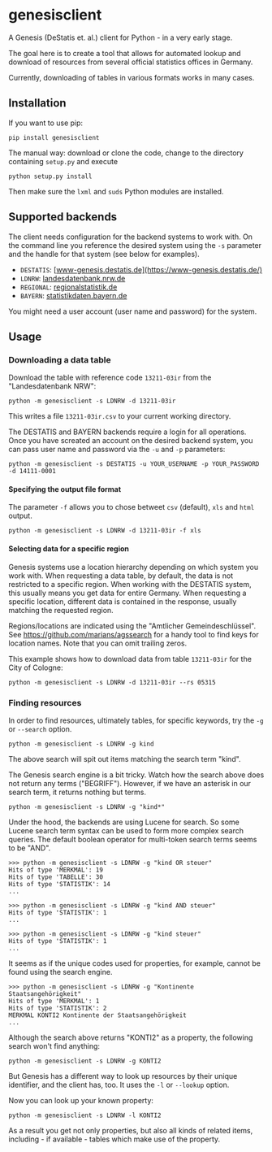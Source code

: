 genesisclient
=============

A Genesis (DeStatis et. al.) client for Python - in a very early stage.

The goal here is to create a tool that allows for automated lookup and download of resources from several official statistics offices in Germany.

Currently, downloading of tables in various formats works in many cases.

## Installation

If you want to use pip:

    pip install genesisclient

The manual way: download or clone the code, change to the directory containing `setup.py` and execute

    python setup.py install

Then make sure the `lxml` and `suds` Python modules are installed.

## Supported backends

The client needs configuration for the backend systems to work with. On the command line you reference the desired system using the `-s` parameter and the handle for that system (see below for examples).

* `DESTATIS`: [www-genesis.destatis.de](https://www-genesis.destatis.de/)
* `LDNRW`: [landesdatenbank.nrw.de](https://www.landesdatenbank.nrw.de/)
* `REGIONAL`: [regionalstatistik.de](https://www.regionalstatistik.de/)
* `BAYERN`: [statistikdaten.bayern.de](https://www.statistikdaten.bayern.de)

You might need a user account (user name and password) for the system.

## Usage

### Downloading a data table

Download the table with reference code `13211-03ir` from the "Landesdatenbank NRW":

    python -m genesisclient -s LDNRW -d 13211-03ir

This writes a file `13211-03ir.csv` to your current working directory.

The DESTATIS and BAYERN backends require a login for all operations. Once you have screated an account on the desired backend system, you can pass user name and password via the `-u` and `-p` parameters:

    python -m genesisclient -s DESTATIS -u YOUR_USERNAME -p YOUR_PASSWORD -d 14111-0001

#### Specifying the output file format

The parameter `-f` allows you to chose betweet `csv` (default), `xls` and `html` output.

    python -m genesisclient -s LDNRW -d 13211-03ir -f xls

#### Selecting data for a specific region

Genesis systems use a location hierarchy depending on which system you work with. When requesting a data table, by default, the data is not restricted to a specific region. When working with the DESTATIS system, this usually means you get data for entire Germany. When requesting a specific location, different data is contained in the response, usually matching the requested region.

Regions/locations are indicated using the "Amtlicher Gemeindeschlüssel". See https://github.com/marians/agssearch for a handy tool to find keys for location names. Note that you can omit trailing zeros.

This example shows how to download data from table `13211-03ir` for the City of Cologne:

    python -m genesisclient -s LDNRW -d 13211-03ir --rs 05315

### Finding resources

In order to find resources, ultimately tables, for specific keywords, try the `-g` or `--search` option.

    python -m genesisclient -s LDNRW -g kind

The above search will spit out items matching the search term "kind".

The Genesis search engine is a bit tricky. Watch how the search above does not return any terms ("BEGRIFF"). However, if we have an asterisk in our search term, it returns nothing but terms.

    python -m genesisclient -s LDNRW -g "kind*"

Under the hood, the backends are using Lucene for search. So some Lucene search term syntax can be used to form more complex search queries. The default boolean operator for multi-token search terms seems to be "AND".

    >>> python -m genesisclient -s LDNRW -g "kind OR steuer"
    Hits of type 'MERKMAL': 19
	Hits of type 'TABELLE': 30
	Hits of type 'STATISTIK': 14
	...

    >>> python -m genesisclient -s LDNRW -g "kind AND steuer"
    Hits of type 'STATISTIK': 1
    ...

    >>> python -m genesisclient -s LDNRW -g "kind steuer"
    Hits of type 'STATISTIK': 1
    ...

It seems as if the unique codes used for properties, for example, cannot be found using the search engine.

	>>> python -m genesisclient -s LDNRW -g "Kontinente Staatsangehörigkeit"
	Hits of type 'MERKMAL': 1
	Hits of type 'STATISTIK': 2
	MERKMAL KONTI2 Kontinente der Staatsangehörigkeit
	...

Although the search above returns "KONTI2" as a property, the following search won't find anything:

    python -m genesisclient -s LDNRW -g KONTI2

But Genesis has a different way to look up resources by their unique identifier, and the client has, too. It uses the `-l` or `--lookup` option.

Now you can look up your known property:

    python -m genesisclient -s LDNRW -l KONTI2

As a result you get not only properties, but also all kinds of related items, including - if available - tables which make use of the property.

